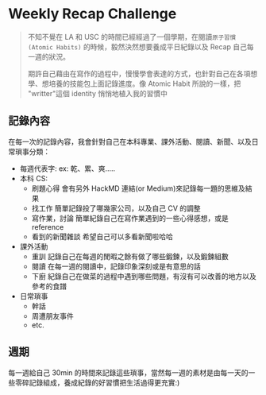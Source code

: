 # Weekly Recap Challenge

> 不知不覺在 LA 和 USC 的時間已經經過了一個學期，在閱讀`原子習慣 (Atomic Habits)` 的時候，毅然決然想要養成平日紀錄以及 Recap 自己每一週的狀況。
>
> 期許自己藉由在寫作的過程中，慢慢學會表達的方式，也針對自己在各項想學、想培養的技能包上面記錄進度。像 Atomic Habit 所說的一樣，把 "writter"這個 identity 悄悄地植入我的習慣中

## 記錄內容

在每一次的記錄內容，我會針對自己在本科專業、課外活動、閱讀、新聞、以及日常瑣事分類：

- 每週代表字: ex: 乾、累、爽.....
- 本科 CS:
  - 刷題心得
    會有另外 HackMD 連結(or Medium)來記錄每一題的思維及結果
  - 找工作
    簡單記錄投了哪幾家公司，以及自己 CV 的調整
  - 寫作業，討論
    簡單紀錄自己在寫作業遇到的一些心得感想，或是 reference
  - 看到的新聞雜談
    希望自己可以多看新聞啦哈哈
- 課外活動
  - 重訓
    記錄自己在每週的閒暇之餘有做了哪些鍛鍊，以及鍛鍊組數
  - 閱讀
    在每一週的閱讀中，記錄印象深刻或是有意思的話
  - 下廚
    紀錄自己在做菜的過程中遇到哪些問題，有沒有可以改善的地方以及參考的食譜
- 日常瑣事
  - 幹話
  - 周遭朋友事件
  - etc.

## 週期

每一週給自己 30min 的時間來記錄這些瑣事，當然每一週的素材是由每一天的一些零碎記錄組成，養成紀錄的好習慣把生活過得更充實:)
